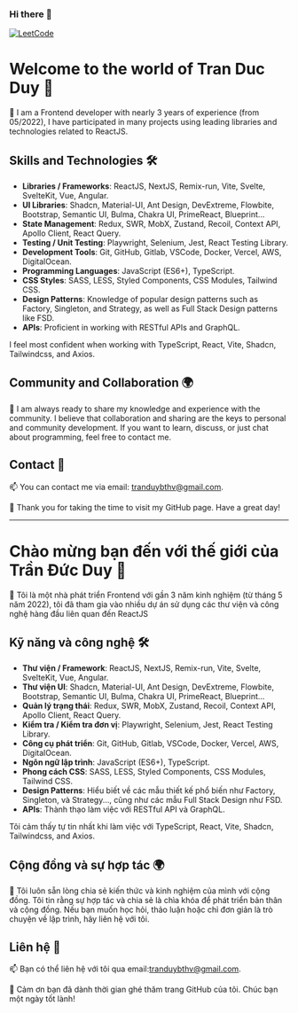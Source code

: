 ### Hi there 👋   
[![LeetCode](https://img.shields.io/badge/dynamic/json?style=for-the-badge&labelColor=black&color=%23ffa116&label=Solved&query=solved&url=https%3A%2F%2Fleetcode-badge.vercel.app%2Fapi%2Fusers%2Fmrdivs&logo=leetcode&logoColor=yellow)](https://leetcode.com/mrdivs/)
<!--
**Tran-Duc-Duy/Tran-Duc-Duy** is a ✨ _special_ ✨ repository because its `README.md` (this file) appears on your GitHub profile.

Here are some ideas to get you started:

- 🔭 I’m currently working on ...
- 🌱 I’m currently learning ...
- 👯 I’m looking to collaborate on ...
- 🤔 I’m looking for help with ...
- 💬 Ask me about ...
- 📫 How to reach me: ...
- 😄 Pronouns: ...
- ⚡ Fun fact: ...
-->
# Welcome to the world of Tran Duc Duy 👋

🔭 I am a Frontend developer with nearly 3 years of experience (from 05/2022), I have participated in many projects using leading libraries and technologies related to ReactJS.

## Skills and Technologies 🛠️

- **Libraries / Frameworks**: ReactJS, NextJS, Remix-run, Vite, Svelte, SvelteKit, Vue, Angular.
- **UI Libraries**: Shadcn, Material-UI, Ant Design, DevExtreme, Flowbite, Bootstrap, Semantic UI, Bulma, Chakra UI, PrimeReact, Blueprint...
- **State Management**: Redux, SWR, MobX, Zustand, Recoil, Context API, Apollo Client, React Query.
- **Testing / Unit Testing**: Playwright, Selenium, Jest, React Testing Library.
- **Development Tools**: Git, GitHub, Gitlab, VSCode, Docker, Vercel, AWS, DigitalOcean.
- **Programming Languages**: JavaScript (ES6+), TypeScript.
- **CSS Styles**: SASS, LESS, Styled Components, CSS Modules, Tailwind CSS.
- **Design Patterns**: Knowledge of popular design patterns such as Factory, Singleton, and Strategy, as well as Full Stack Design patterns like FSD.
- **APIs**: Proficient in working with RESTful APIs and GraphQL.

I feel most confident when working with TypeScript, React, Vite, Shadcn, Tailwindcss, and Axios.

## Community and Collaboration 🌍

💬 I am always ready to share my knowledge and experience with the community. I believe that collaboration and sharing are the keys to personal and community development. If you want to learn, discuss, or just chat about programming, feel free to contact me.

## Contact 💌

📫 You can contact me via email: tranduybthv@gmail.com.

🌟 Thank you for taking the time to visit my GitHub page. Have a great day!

---

# Chào mừng bạn đến với thế giới của Trần Đức Duy 👋

🔭 Tôi là một nhà phát triển Frontend với gần 3 năm kinh nghiệm (từ tháng 5 năm 2022), tôi đã tham gia vào nhiều dự án sử dụng các thư viện và công nghệ hàng đầu liên quan đến ReactJS

## Kỹ năng và công nghệ 🛠️

- **Thư viện / Framework**: ReactJS, NextJS, Remix-run, Vite, Svelte, SvelteKit, Vue, Angular.
- **Thư viện UI**: Shadcn, Material-UI, Ant Design, DevExtreme, Flowbite, Bootstrap, Semantic UI, Bulma, Chakra UI, PrimeReact, Blueprint...
- **Quản lý trạng thái**: Redux, SWR, MobX, Zustand, Recoil, Context API, Apollo Client, React Query.
- **Kiểm tra / Kiểm tra đơn vị**: Playwright, Selenium, Jest, React Testing Library.
- **Công cụ phát triển**: Git, GitHub, Gitlab, VSCode, Docker, Vercel, AWS, DigitalOcean.
- **Ngôn ngữ lập trình**: JavaScript (ES6+), TypeScript.
- **Phong cách CSS**: SASS, LESS, Styled Components, CSS Modules, Tailwind CSS.
- **Design Patterns**: Hiểu biết về các mẫu thiết kế phổ biến như Factory, Singleton, và Strategy..., cũng như các mẫu Full Stack Design như FSD.
- **APIs**: Thành thạo làm việc với RESTful API và GraphQL.

Tôi cảm thấy tự tin nhất khi làm việc với TypeScript, React, Vite, Shadcn, Tailwindcss, and Axios.

## Cộng đồng và sự hợp tác 🌍

💬 Tôi luôn sẵn lòng chia sẻ kiến thức và kinh nghiệm của mình với cộng đồng. Tôi tin rằng sự hợp tác và chia sẻ là chìa khóa để phát triển bản thân và cộng đồng. Nếu bạn muốn học hỏi, thảo luận hoặc chỉ đơn giản là trò chuyện về lập trình, hãy liên hệ với tôi.

## Liên hệ 💌

📫 Bạn có thể liên hệ với tôi qua email:tranduybthv@gmail.com.

🌟 Cảm ơn bạn đã dành thời gian ghé thăm trang GitHub của tôi. Chúc bạn một ngày tốt lành!
